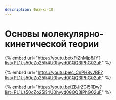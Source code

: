 ```yaml
---
description: Физика-10
---
```


# Основы молекулярно-кинетической теории

{% embed url="https://youtu.be/xFtZhMjp8JY?list=PL1Us50cZo25l54U0hyyd0GQQ3IPhGQ2uF" %}

{% embed url="https://youtu.be/c_CnPH8vVBE?list=PL1Us50cZo25l54U0hyyd0GQQ3IPhGQ2uF" %}

{% embed url="https://youtu.be/ZBJrZGI5RDw?list=PL1Us50cZo25l54U0hyyd0GQQ3IPhGQ2uF" %}
